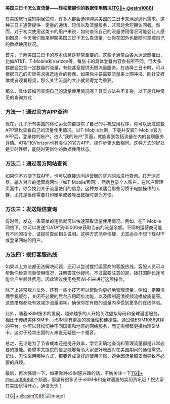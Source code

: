 **美国三日卡怎么查流量——轻松掌握你的数据使用情况[[TG💪+ @esim1088](https://t.me/s/esim1088)]**

在美国旅行或短期居住时，许多人都会选择购买美国的三日卡来满足通讯需求。这种三日卡通常提供一定量的通话、短信以及流量服务，非常适合短期访问者。然而，对于初次使用这类卡的用户来说，如何查询自己的流量使用情况可能会让人感到困惑。今天我们就来聊聊美国三日卡怎么查流量，让你在国外也能随时掌控自己的数据使用状况。

首先，了解美国三日卡的基本信息是非常重要的。这些卡通常由各大运营商推出，比如AT&T、T-Mobile和Verizon等。每张卡的具体套餐内容会有所不同，但大多数都会包含一定数量的流量，有些甚至提供无限流量服务。在选择三日卡时，可以根据自己的实际需求挑选适合的套餐。如果你主要需要流量来上网冲浪、刷社交媒体或者观看视频，那么关注流量的大小就显得尤为重要。

那么，具体该如何查询自己的流量使用情况呢？其实方法并不复杂，以下是几种常见的查询方式：

### 方法一：通过官方APP查询

现在，几乎所有美国的移动运营商都提供了自己的手机应用程序，你可以通过这些APP轻松查看自己的流量使用情况。以T-Mobile为例，下载并安装T-Mobile官方APP后，登录你的账户，进入“我的账户”页面，就能看到包括流量在内的各项服务详情。AT&T和Verizon也有类似的官方APP，操作步骤大致相同。这种方式的好处是实时性强，能随时更新你的数据使用状态。

### 方法二：通过官方网站查询

如果你不方便下载APP，也可以直接访问运营商的官方网站进行查询。打开浏览器，输入对应的运营商网址（如T-Mobile官网），然后登录个人账户。在账户管理页面中，你会找到关于流量使用的信息。这种方法适合那些习惯于电脑操作的人群，尤其是当你需要打印账单或者导出数据时更为方便。

### 方法三：发送短信查询

有时候，发送一条简单的短信就可以快速获取流量使用情况。例如，在T-Mobile网络下，你可以发送“DATA”到65000来获取当前的流量余额。不同的运营商可能有不同的指令，请提前查阅相关说明。这种方式简单快捷，尤其适合不想下载APP或登录网站的用户。

### 方法四：拨打客服热线

如果以上方法都无法解决问题，还可以尝试拨打运营商的客服热线。客服人员可以帮助你检查流量使用情况，并解答其他疑问。不过需要注意的是，拨打国际长途可能会产生额外费用，因此建议使用免费Wi-Fi来进行这项操作。

除了上述常规方法外，还有一些小技巧可以帮助你更好地管理流量。例如，定期清理手机缓存，关闭不必要的后台应用同步功能，以及限制高清视频流播放质量等。这些措施都能有效减少流量消耗，确保你在有限的流量内享受到更多的在线体验。

此外，随着eSIM技术的发展，越来越多的人开始关注虚拟号码和全球漫游服务。相比于传统实体SIM卡，eSIM具有更高的灵活性和便捷性。通过像ESIM1088这样的平台，你可以轻松切换不同国家和地区的网络服务，而无需频繁更换物理SIM卡。这对于经常出国的人来说无疑是一个福音。

总之，无论是为了节省成本还是提升效率，学会正确地查询和管理流量都是非常必要的技能。希望本文提供的信息能够帮助大家更好地应对在美国期间的通信需求。记住，无论采用哪种方式，都要养成良好的使用习惯，避免因流量超支而导致不必要的麻烦。

最后，再次强调一下，如果你对eSIM感兴趣的话，不妨关注一下[TG💪+ @esim1088](https://t.me/s/esim1088)这个频道，那里有很多关于eSIM卡和全球漫游的实用资讯哦！祝大家在美国玩得开心，通信无忧！

[[TG💪+ @esim1088](https://t.me/s/esim1088) ![Image](https://i.postimg.cc/4NQfJmqS/Snipaste-2025-05-13-00-14-12.png)]